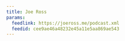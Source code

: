 ```yaml
---
title: Joe Ross
params:
  feedlink: https://joeross.me/podcast.xml
  feedid: cee9ae46a48232e45a11e5aa869ae543
---
```

